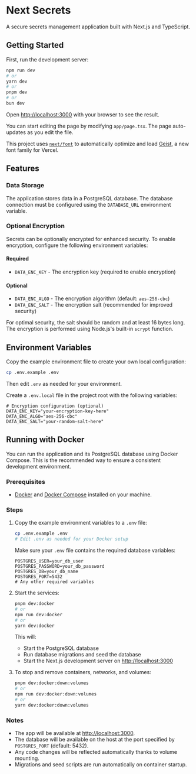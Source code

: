 # Next Secrets

A secure secrets management application built with Next.js and TypeScript.

## Getting Started

First, run the development server:

```bash
npm run dev
# or
yarn dev
# or
pnpm dev
# or
bun dev
```

Open [http://localhost:3000](http://localhost:3000) with your browser to see the result.

You can start editing the page by modifying `app/page.tsx`. The page auto-updates as you edit the file.

This project uses [`next/font`](https://nextjs.org/docs/app/building-your-application/optimizing/fonts) to automatically optimize and load [Geist](https://vercel.com/font), a new font family for Vercel.

## Features

### Data Storage

The application stores data in a PostgreSQL database. The database connection must be configured using the `DATABASE_URL` environment variable.

### Optional Encryption

Secrets can be optionally encrypted for enhanced security. To enable encryption, configure the following environment variables:

#### Required

- `DATA_ENC_KEY` - The encryption key (required to enable encryption)

#### Optional

- `DATA_ENC_ALGO` - The encryption algorithm (default: `aes-256-cbc`)
- `DATA_ENC_SALT` - The encryption salt (recommended for improved security)

For optimal security, the salt should be random and at least 16 bytes long. The encryption is performed using Node.js's built-in `scrypt` function.

## Environment Variables

Copy the example environment file to create your own local configuration:

```sh
cp .env.example .env
```

Then edit `.env` as needed for your environment.

Create a `.env.local` file in the project root with the following variables:

```env
# Encryption configuration (optional)
DATA_ENC_KEY="your-encryption-key-here"
DATA_ENC_ALGO="aes-256-cbc"
DATA_ENC_SALT="your-random-salt-here"
```

## Running with Docker

You can run the application and its PostgreSQL database using Docker Compose. This is the recommended way to ensure a consistent development environment.

### Prerequisites

- [Docker](https://www.docker.com/get-started) and [Docker Compose](https://docs.docker.com/compose/) installed on your machine.

### Steps

1. Copy the example environment variables to a `.env` file:

   ```sh
   cp .env.example .env
   # Edit .env as needed for your Docker setup
   ```

   Make sure your `.env` file contains the required database variables:

   ```env
   POSTGRES_USER=your_db_user
   POSTGRES_PASSWORD=your_db_password
   POSTGRES_DB=your_db_name
   POSTGRES_PORT=5432
   # Any other required variables
   ```

2. Start the services:

   ```sh
   pnpm dev:docker
   # or
   npm run dev:docker
   # or
   yarn dev:docker
   ```

   This will:

   - Start the PostgreSQL database
   - Run database migrations and seed the database
   - Start the Next.js development server on [http://localhost:3000](http://localhost:3000)

3. To stop and remove containers, networks, and volumes:

   ```sh
   pnpm dev:docker:down:volumes
   # or
   npm run dev:docker:down:volumes
   # or
   yarn dev:docker:down:volumes
   ```

### Notes

- The app will be available at [http://localhost:3000](http://localhost:3000).
- The database will be available on the host at the port specified by `POSTGRES_PORT` (default: 5432).
- Any code changes will be reflected automatically thanks to volume mounting.
- Migrations and seed scripts are run automatically on container startup.
